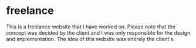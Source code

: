 # freelance
This is a freelance website that I have worked on.
Please note that the concept was decided by the client and I was only responsible for the design and implementation.
The idea of this website was entirely the client's.
